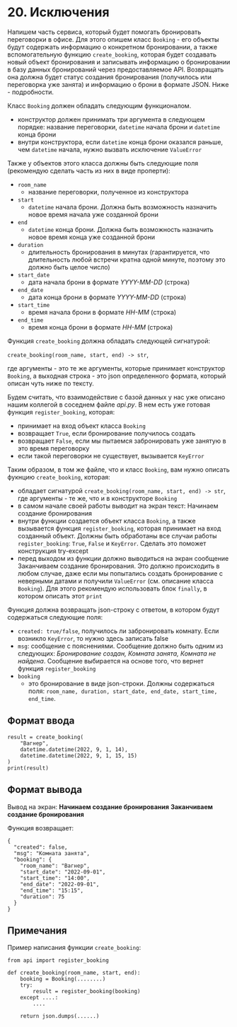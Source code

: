 # 20. Исключения

Напишем часть сервиса, который будет помогать бронировать переговорки в офисе. Для этого опишем класс `Booking` - его объекты будут содержать информацию о конкретном бронировании, а также вспомогательную функцию `create_booking`, которая будет создавать новый объект бронирования и записывать информацию о бронировании в базу данных бронирований через предоставляемое API. Возвращать она должна будет статус создания бронирования (получилось или переговорка уже занята) и информацию о брони в формате JSON. Ниже - подробности.

Класс `Booking` должен обладать следующим функционалом.

 - конструктор должен принимать три аргумента в следующем порядке: название переговорки, `datetime` начала брони и `datetime` конца брони
 - внутри конструктора, если `datetime` конца брони оказался раньше, чем `datetime` начала, нужно вызвать исключение `ValueError`

Также у объектов этого класса должны быть следующие поля (рекомендую сделать часть из них в виде проперти):

 - `room_name`
    - название переговорки, полученное из конструктора
 - `start`
    - `datetime` начала брони. Должна быть возможность назначить новое время начала уже созданной брони
 - `end`
    - `datetime` конца брони. Должна быть возможность назначить новое время конца уже созданной брони
 - `duration`
    - длительность бронирования в минутах (гарантируется, что длительность любой встречи кратна одной минуте, поэтому это должно быть целое число)
 - `start_date`
    - дата начала брони в формате _YYYY-MM-DD_ (строка)
 - `end_date`
    - дата конца брони в формате _YYYY-MM-DD_ (строка)
 - `start_time`
    - время начала брони в формате _HH-MM_ (строка)
 - `end_time`
    - время конца брони в формате _HH-MM_ (строка)

Функция `create_booking` должна обладать следующей сигнатурой:

`create_booking(room_name, start, end) -> str`,

где аргументы - это те же аргументы, которые принимает конструктор `Booking`, а выходная строка - это json определенного формата, который описан чуть ниже по тексту.

Будем считать, что взаимодействие с базой данных у нас уже описано нашим коллегой в соседнем файле *api.py*. В нем есть уже готовая функция `register_booking`, которая:

 - принимает на вход объект класса `Booking`
 - возвращает `True`, если бронирование получилось создать
 - возвращает `False`, если мы пытаемся забронировать уже занятую в это время переговорку
 - если такой переговорки не существует, вызывается `KeyError`

Таким образом, в том же файле, что и класс `Booking`, вам нужно описать фукнцию `create_booking`, которая:

 - обладает сигнатурой `create_booking(room_name, start, end) -> str`, где аргументы - те же, что и в конструкторе `Booking`
 - в самом начале своей работы выводит на экран текст: Начинаем создание бронирования
 - внутри функции создается объект класса `Booking`, а также вызывается функция `register_booking`, которая принимает на вход созданный объект. Должны быть обработаны все случаи работы `register_booking`: `True`, `False` и `KeyError`. Сделать это поможет конструкция try-except
 - перед выходом из функции должно выводиться на экран сообщение Заканчиваем создание бронирования. Это должно происходить в любом случае, даже если мы попытались создать бронирование с неверными датами и получили `ValueError` (см. описание класса `Booking`). Для этого рекомендую использовать блок `finally`, в котором описать этот `print`

Функция должна возвращать json-строку с ответом, в котором будут содержаться следующие поля:

 - `created: true/false`, получилось ли забронировать комнату. Если возникло `KeyError`, то нужно здесь записать false
 - `msg`: сообщение с пояснениями. Сообщение должно быть одним из следующих: _Бронирование создан, Комната занята, Комната не найдена_. Сообщение выбирается на основе того, что вернет функция `register_booking`
 - `booking`
    - это бронирование в виде json-строки. Должны содержаться поля: `room_name, duration, start_date, end_date, start_time, end_time`.

## Формат ввода

```
result = create_booking(
    "Вагнер",
    datetime.datetime(2022, 9, 1, 14),
    datetime.datetime(2022, 9, 1, 15, 15)
)
print(result)
```

## Формат вывода

Вывод на экран:
**Начинаем создание бронирования**
**Заканчиваем создание бронирования**

Функция возвращает:

```
{
  "created": false,
  "msg": "Комната занята",
  "booking": {
    "room_name": "Вагнер",
    "start_date": "2022-09-01",
    "start_time": "14:00",
    "end_date": "2022-09-01",
    "end_time": "15:15",
    "duration": 75
  }
}
```

## Примечания

Пример написания функции `create_booking`:

```
from api import register_booking

def create_booking(room_name, start, end):
    booking = Booking(........)
    try:
        result = register_booking(booking)
    except ....:
        ....

    return json.dumps(......)
```
